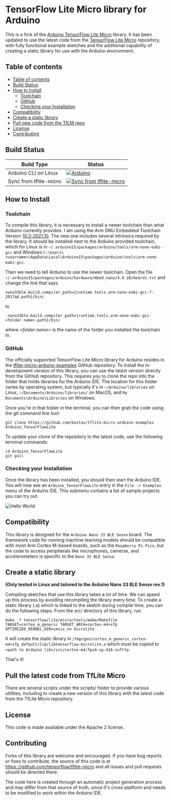 # TensorFlow Lite Micro library for Arduino

This is a fork of the [Arduino TensorFlow Lite Micro](https://github.com/tensorflow/tflite-micro-arduino-examples) library. It has been updated to use the latest code from the [TensorFlow Lite Micro](github.com/tensorflow/tflite-micro) repository, with fully functional example sketches and the additional capability of creating a static library for use with the Arduino environment.

## Table of contents
<!--ts-->
* [Table of contents](#table-of-contents)
* [Build Status](#build-status)
* [How to Install](#how-to-install)
  * [Toolchain](#toolchain)
  * [GitHub](#github)
  * [Checking your Installation](#checking-your-installation)
* [Compatibility](#compatibility)
* [Create a static library](#create-a-static-library)
* [Pull new code from the TfLM repo](#pull-the-latest-code-from-tflite-micro)
* [License](#license)
* [Contributing](#contributing)
<!--te-->

## Build Status

Build Type          |     Status    |
---------------     | ------------- |
Arduino CLI on Linux  | [![Arduino](https://github.com/tensorflow/tflite-micro-arduino-examples/actions/workflows/ci.yml/badge.svg?event=schedule)](https://github.com/tensorflow/tflite-micro-arduino-examples/actions/workflows/ci.yml)
Sync from tflite-micro  | [![Sync from tflite-micro](https://github.com/tensorflow/tflite-micro-arduino-examples/actions/workflows/sync.yml/badge.svg)](https://github.com/tensorflow/tflite-micro-arduino-examples/actions/workflows/sync.yml)

## How to Install

### Toolchain

To compile this library, it is necessary to install a newer toolchain than what Arduino currently provides. I am using the Arm GNU Embedded Toolchain Version [10.3-2021.10](https://developer.arm.com/downloads/-/gnu-rm). The new one includes several intrinsics required by the library.
It should be installed next to the Arduino provided toolchain, which for Linux is in `~/.arduino15/packages/arduino/tools/arm-none-eabi-gcc` and Windows `C:\Users\<username>\AppData\Local\Arduino15\packages\arduino\tools\arm-none-eabi-gcc`.

Then we need to tell Arduino to use the newer toolchain.  Open the file `~/.arduino15/packages/arduino/hardware/mbed_nano/4.0.10/boards.txt` and change the line that says
```
nano33ble.build.compiler_path={runtime.tools.arm-none-eabi-gcc-7-2017q4.path}/bin/
```
to
```
 nano33ble.build.compiler_path={runtime.tools.arm-none-eabi-gcc-<folder name>.path}/bin/
```
where *\<folder name\>* is the name of the folder you installed the toolchain in.

### GitHub

The officially supported TensorFlow Lite Micro library for Arduino resides
in the [tflite-micro-arduino-examples](https://github.com/tensorflow/tflite-micro-arduino-examples)
GitHub repository.
To install the in-development version of this library, you can use the
latest version directly from the GitHub repository. This requires you to clone the
repo into the folder that holds libraries for the Arduino IDE. The location for
this folder varies by operating system, but typically it's in
`~/Arduino/libraries` on Linux, `~/Documents/Arduino/libraries/` on MacOS, and
`My Documents\Arduino\Libraries` on Windows.

Once you're in that folder in the terminal, you can then grab the code using the
git command line tool:

```
git clone https://github.com/Gostas/tflite-micro-arduino-examples Arduino_TensorFlowLite
```

To update your clone of the repository to the latest code, use the following terminal commands:
```
cd Arduino_TensorFlowLite
git pull
```

### Checking your Installation

Once the library has been installed, you should then start the Arduino IDE.
You will now see an `Arduino_TensorFlowLite`
entry in the `File -> Examples` menu of the Arduino IDE. This submenu contains a list
of sample projects you can try out.

![Hello World](docs/hello_world_screenshot.png)

## Compatibility

This library is designed for the `Arduino Nano 33 BLE Sense` board. The framework
code for running machine learning models should be compatible with most Arm Cortex
M-based boards, such as the `Raspberry Pi Pico`, but the code to access peripherals
like microphones, cameras, and accelerometers is specific to the `Nano 33 BLE Sense`.

## Create a static library

**(Only tested in Linux and tailored to the Arduino Nano 33 BLE Sense rev.1)**

Compiling sketches that use this library takes a lot of time. We can speed up this process by avoiding recompiling the library every time. To create a static library (.a) which is linked to the sketch during compile time, you can do the following steps.
From the src/ directory of this library, run
```
make -f tensorflow/lite/micro/tools/make/Makefile TARGET=cortex_m_generic TARGET_ARCH=cortex-m4+sfp OPTIMIZED_KERNEL_DIR=cmsis_nn microlite
```
It will create the static library in `/tmp/gen/cortex_m_generic_cortex-m4+sfp_default/lib/libtensorflow-microlite.a` which must be copied to `<path to Arduino lib>/src/cortex-m4/fpv4-sp-d16-softfp`.

That's it!

## Pull the latest code from TfLite Micro

There are several scripts under the scripts/ folder to provide various utilities, including to create a new version of this library with the latest code from the TfLite Micro repository.

## License

This code is made available under the Apache 2 license.

## Contributing

Forks of this library are welcome and encouraged. If you have bug reports or
fixes to contribute, the source of this code is at [https:://github.com/tensorflow/tflite-micro](github.com/tensorflow/tflite-micro)
and all issues and pull requests should be directed there.

The code here is created through an automatic project generation process
and may differ from
that source of truth, since it's cross-platform and needs to be modified to
work within the Arduino IDE.
